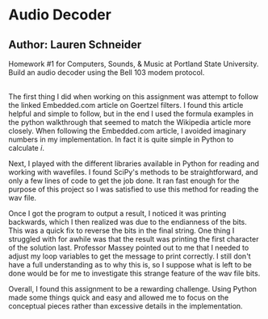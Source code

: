 # Audio Decoder
<H2> Author: Lauren Schneider </H2>
Homework #1 for Computers, Sounds, & Music at Portland State University.
Build an audio decoder using the Bell 103 modem protocol.
</br>
</br>

<p>
  The first thing I did when working on this assignment was attempt to follow the linked Embedded.com article on Goertzel filters. I found this article helpful and simple to follow, but in the end I used the formula examples in the python walkthrough that seemed to match the Wikipedia article more closely. When following the Embedded.com article, I avoided imaginary numbers in my implementation. In fact it is quite simple in Python to calculate <i>i</i>. 
</p>

<p>
  Next, I played with the different libraries available in Python for reading and working with wavefiles. I found SciPy's methods to be straightforward, and only a few lines of code to get the job done. It ran fast enough for the purpose of this project so I was satisfied to use this method for reading the wav file.
</p>
<p>
  Once I got the program to output a result, I noticed it was printing backwards, which I then realized was due to the endianness of the bits. This was a quick fix to reverse the bits in the final string. One thing I struggled with for awhile was that the result was printing the first character of the solution last. Professor Massey pointed out to me that I needed to adjust my loop variables to get the message to print correctly. I still don't have a full understanding as to why this is, so I suppose what is left to be done would be for me to investigate this strange feature of the wav file bits.
</p>

<p>
  Overall, I found this assignment to be a rewarding challenge. Using Python made some things quick and easy and allowed me to focus on the conceptual pieces rather than excessive details in the implementation.
 </p>
